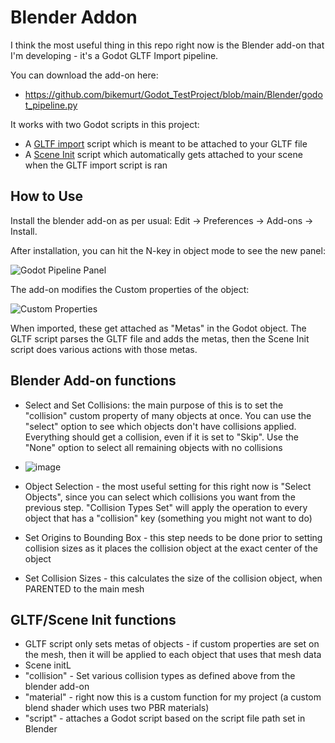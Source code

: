 # Blender Addon
I think the most useful thing in this repo right now is the Blender add-on that I'm developing - it's a Godot GLTF Import pipeline.

You can download the add-on here:
- https://github.com/bikemurt/Godot_TestProject/blob/main/Blender/godot_pipeline.py

It works with two Godot scripts in this project:
- A [GLTF import](https://github.com/bikemurt/Godot_TestProject/blob/main/Scripts/GLTFImporter.gd) script which is meant to be attached to your GLTF file
- A [Scene Init](https://github.com/bikemurt/Godot_TestProject/blob/main/Scripts/SceneInit.gd) script which automatically gets attached to your scene when the GLTF import script is ran

## How to Use
Install the blender add-on as per usual: Edit -> Preferences -> Add-ons -> Install.

After installation, you can hit the N-key in object mode to see the new panel:

![Godot Pipeline Panel](https://github.com/bikemurt/Godot_TestProject/assets/23486102/57042c3f-4112-4bd9-bf44-fd89665b39ed)

The add-on modifies the Custom properties of the object:

![Custom Properties](https://github.com/bikemurt/Godot_TestProject/assets/23486102/3de54906-eaa0-46ee-9045-47a329309f7f)

When imported, these get attached as "Metas" in the Godot object. The GLTF script parses the GLTF file and adds the metas, then the Scene Init script does various actions with those metas.

## Blender Add-on functions
- Select and Set Collisions: the main purpose of this is to set the "collision" custom property of many objects at once. You can use the "select" option to see which objects don't have collisions applied. Everything should get a collision, even if it is set to "Skip". Use the "None" option to select all remaining objects with no collisions
- 
  ![image](https://github.com/bikemurt/Godot_TestProject/assets/23486102/66541e81-78bb-40ed-9c45-6b9bfc9acba6)

- Object Selection - the most useful setting for this right now is "Select Objects", since you can select which collisions you want from the previous step. "Collision Types Set" will apply the operation to every object that has a "collision" key (something you might not want to do)
- Set Origins to Bounding Box - this step needs to be done prior to setting collision sizes as it places the collision object at the exact center of the object
- Set Collision Sizes - this calculates the size of the collision object, when PARENTED to the main mesh


## GLTF/Scene Init functions
- GLTF script only sets metas of objects - if custom properties are set on the mesh, then it will be applied to each object that uses that mesh data
- Scene initL
-   "collision" - Set various collision types as defined above from the blender add-on
-   "material" - right now this is a custom function for my project (a custom blend shader which uses two PBR materials)
-   "script" - attaches a Godot script based on the script file path set in Blender

